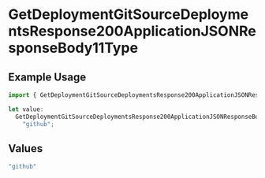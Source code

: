 # GetDeploymentGitSourceDeploymentsResponse200ApplicationJSONResponseBody11Type

## Example Usage

```typescript
import { GetDeploymentGitSourceDeploymentsResponse200ApplicationJSONResponseBody11Type } from "@simplesagar/vercel/models/getdeploymentop.js";

let value:
  GetDeploymentGitSourceDeploymentsResponse200ApplicationJSONResponseBody11Type =
    "github";
```

## Values

```typescript
"github"
```